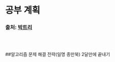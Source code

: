 # 공부 계획 
### 출처: [박트리](https://baactree.tistory.com/52)
<br><br>
<ul>

</ul>

##알고리즘 문제 해결 전략(일명 종만북) 2달만에 끝내기
